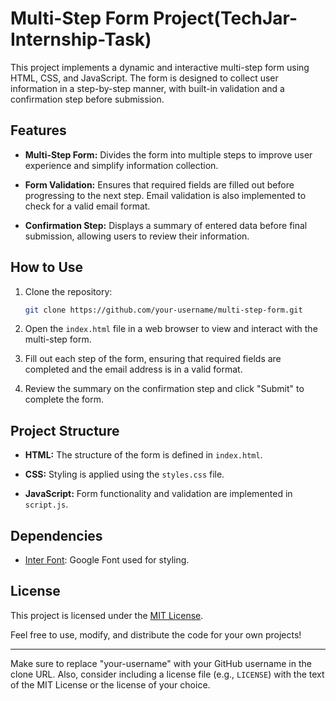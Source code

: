 # Multi-Step Form Project(TechJar-Internship-Task)

This project implements a dynamic and interactive multi-step form using HTML, CSS, and JavaScript. The form is designed to collect user information in a step-by-step manner, with built-in validation and a confirmation step before submission.

## Features

- **Multi-Step Form:** Divides the form into multiple steps to improve user experience and simplify information collection.

- **Form Validation:** Ensures that required fields are filled out before progressing to the next step. Email validation is also implemented to check for a valid email format.

- **Confirmation Step:** Displays a summary of entered data before final submission, allowing users to review their information.

## How to Use

1. Clone the repository:

   ```bash
   git clone https://github.com/your-username/multi-step-form.git
   ```

2. Open the `index.html` file in a web browser to view and interact with the multi-step form.

3. Fill out each step of the form, ensuring that required fields are completed and the email address is in a valid format.

4. Review the summary on the confirmation step and click "Submit" to complete the form.

## Project Structure

- **HTML:** The structure of the form is defined in `index.html`.

- **CSS:** Styling is applied using the `styles.css` file.

- **JavaScript:** Form functionality and validation are implemented in `script.js`.

## Dependencies

- [Inter Font](https://fonts.google.com/specimen/Inter): Google Font used for styling.

## License

This project is licensed under the [MIT License](LICENSE).

Feel free to use, modify, and distribute the code for your own projects!

---

Make sure to replace "your-username" with your GitHub username in the clone URL. Also, consider including a license file (e.g., `LICENSE`) with the text of the MIT License or the license of your choice.
